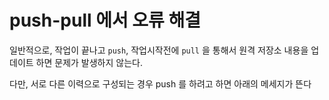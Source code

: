 # push-pull 에서 오류 해결

일반적으로, 작업이 끝나고 `push`,  작업시작전에 `pull` 을 통해서 원격 저장소 내용을 업데이트 하면 문제가 발생하지 않는다.



다만, 서로 다른 이력으로 구성되는 경우 push 를 하려고 하면  아래의 메세지가 뜬다

```bash

```